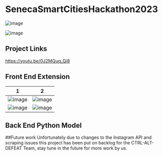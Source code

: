 # SenecaSmartCitiesHackathon2023
![image](https://github.com/OGarland001/ScencaSmartCitiesHackathon2023/assets/90342911/10aa47c4-426e-4e1d-8a99-42ae14939cbf)

![image](https://github.com/OGarland001/ScencaSmartCitiesHackathon2023/assets/90342911/23390f17-046a-4578-9f97-08a1e35fac76)

## Project Links
https://youtu.be/0J2MQuq_Qi8

## Front End Extension

1 | 2
--- | ---
![image](https://github.com/OGarland001/ScencaSmartCitiesHackathon2023/assets/90342911/5cb1367a-d824-4be3-ae70-add123dfac1b) | ![image](https://github.com/OGarland001/ScencaSmartCitiesHackathon2023/assets/90342911/b2dad876-ad0d-4d75-8937-2ba5f3bc91de)
![image](https://github.com/OGarland001/ScencaSmartCitiesHackathon2023/assets/90342911/a7dc6c6e-3e3a-4428-be96-0666effb2d76) | ![image](https://github.com/OGarland001/ScencaSmartCitiesHackathon2023/assets/90342911/5f7bc095-862c-49d6-9a20-22b8520d4984)

## Back End Python Model

##Future work
Unfortunately due to changes to the Instagram API and scraping issues this project has been put on backlog for the CTRL-ALT-DEFEAT Team, stay tune in the future for more work by us.
